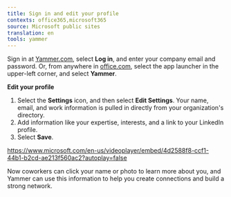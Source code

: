 ```yaml
---
title: Sign in and edit your profile
contexts: office365,microsoft365
source: Microsoft public sites
translation: en
tools: yammer
---
```


Sign in at [Yammer\.com](https://yammer.com/), select __Log in__, and enter your company email and password\. Or, from anywhere in [office\.com](https://www.office.com/signin), select the app launcher in the upper\-left corner, and select __Yammer__\.

__Edit your profile__

1. Select the __Settings__ icon, and then select __Edit Settings__\. Your name, email, and work information is pulled in directly from your organization's directory\.
2. Add information like your expertise, interests, and a link to your LinkedIn profile\. 
3. Select __Save__\.

[https://www\.microsoft\.com/en\-us/videoplayer/embed/4d2588f8\-ccf1\-44b1\-b2cd\-ae213f560ac2?autoplay=false](https://www.microsoft.com/en-us/videoplayer/embed/4d2588f8-ccf1-44b1-b2cd-ae213f560ac2?autoplay=false) 

Now coworkers can click your name or photo to learn more about you, and Yammer can use this information to help you create connections and build a strong network\.

